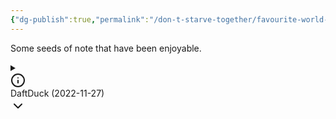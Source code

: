 ```yaml
---
{"dg-publish":true,"permalink":"/don-t-starve-together/favourite-world-seeds/"}
---
```



Some seeds of note that have been enjoyable.

<details data-callout-metadata="" data-callout-fold="-" data-callout="info" class="callout is-collapsible"><summary class="callout-title"><div class="callout-icon"><svg xmlns="http://www.w3.org/2000/svg" width="24" height="24" viewBox="0 0 24 24" fill="none" stroke="currentColor" stroke-width="2" stroke-linecap="round" stroke-linejoin="round" class="svg-icon lucide-info"><circle cx="12" cy="12" r="10"></circle><line x1="12" y1="16" x2="12" y2="12"></line><line x1="12" y1="8" x2="12.01" y2="8"></line></svg></div><div class="callout-title-inner">DaftDuck (2022-11-27)</div><div class="callout-fold"><svg xmlns="http://www.w3.org/2000/svg" width="24" height="24" viewBox="0 0 24 24" fill="none" stroke="currentColor" stroke-width="2" stroke-linecap="round" stroke-linejoin="round" class="svg-icon lucide-chevron-down"><polyline points="6 9 12 15 18 9"></polyline></svg></div></summary><div class="callout-content" style="">
<p><strong>Seeds</strong> (forest/cave): <code>1670663778</code> / <code>1670663777</code></p>
<p><strong>Prefabs</strong><br>
Walrus camps: 4<br>
Totally normal trees: 1<br>
Goat herds: 1<br>
Saplings: 855<br>
Grass tufts: 649<br>
Grass gekkos: 0<br>
Juicy berrybushes: 0</p>
<p><strong>Observations:</strong>
<div class="cm-active cm-line cm-em">Around the shadow pieces setpiece one can find, in close proximity:</div>
<div class="cm-em HyperMD-list-line HyperMD-list-line-1 cm-line" style="text-indent:-15px;padding-inline-start:19px"><span class="cm-formatting cm-formatting-list cm-formatting-list-ul cm-list-1">- </span><span class="cm-list-1">Pig King</span></div>
<div class="cm-em HyperMD-list-line HyperMD-list-line-1 cm-line" style="text-indent:-15px;padding-inline-start:19px"><span class="cm-formatting cm-formatting-list cm-formatting-list-ul cm-list-1">- </span><span class="cm-list-1">Bee Queen</span></div>
<div class="cm-em HyperMD-list-line HyperMD-list-line-1 cm-line" style="text-indent:-15px;padding-inline-start:19px"><span class="cm-formatting cm-formatting-list cm-formatting-list-ul cm-list-1">- </span><span class="cm-list-1">Small swamp</span></div>
<div class="cm-em HyperMD-list-line HyperMD-list-line-1 cm-line" style="text-indent:-15px;padding-inline-start:19px"><span class="cm-formatting cm-formatting-list cm-formatting-list-ul cm-list-1">- </span><span class="cm-list-1">Wormhole to Dragonfly</span></div>
<div class="cm-em cm-line">Moonstone is located next to Dragonfly and triple McTusk biome.</div>
</div></details>